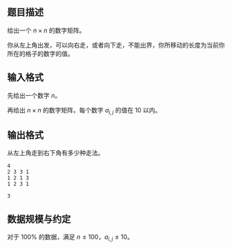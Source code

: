 ## 题目描述

给出一个 $n\times n$ 的数字矩阵。

你从左上角出发，可以向右走，或者向下走，不能出界，你所移动的长度为当前你所在的格子的数字的值。

## 输入格式

先给出一个数字 $n$。

再给出 $n\times n$ 的数字矩阵，每个数字 $a_{i,j}$ 的值在 $10$ 以内。

## 输出格式

从左上角走到右下角有多少种走法。


```input1
4
2 3 3 1
1 2 1 3
1 2 3 1
```


```output1
3
```

## 数据规模与约定

对于 $100\%$ 的数据，满足 $n\leq 100$，$a_{i,j}\leq 10$。